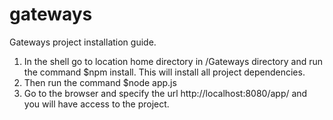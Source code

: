 # gateways
Gateways project installation guide.

1. In the shell go to location home directory in /Gateways directory and run the command $npm install. This will install all project dependencies.
2. Then run the command $node app.js
3. Go to the browser and specify the url http://localhost:8080/app/ and you will have access to the project.
